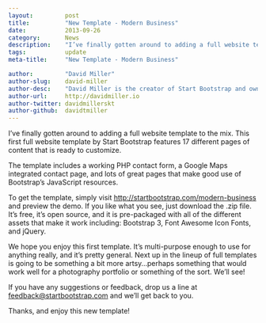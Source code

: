 ```yaml
---
layout:			post
title:			"New Template - Modern Business"
date:			2013-09-26
category:		News
description:	"I’ve finally gotten around to adding a full website template to the mix..."
tags:			update
meta-title:		"New Template - Modern Business"

author:			"David Miller"
author-slug:	david-miller
author-desc:	"David Miller is the creator of Start Bootstrap and owner of Blackrock Digital. He is a front end web designer and developer working out of sunny Orlando, Florida."
author-url:		http://davidmiller.io
author-twitter:	davidmillerskt
author-github:	davidtmiller
---
```

I’ve finally gotten around to adding a full website template to the mix. This first full website template by Start Bootstrap features 17 different pages of content that is ready to customize.

The template includes a working PHP contact form, a Google Maps integrated contact page, and lots of great pages that make good use of Bootstrap’s JavaScript resources.

To get the template, simply visit http://startbootstrap.com/modern-business and preview the demo. If you like what you see, just download the .zip file. It’s free, it’s open source, and it is pre-packaged with all of the different assets that make it work including: Bootstrap 3, Font Awesome Icon Fonts, and jQuery.

We hope you enjoy this first template. It’s multi-purpose enough to use for anything really, and it’s pretty general. Next up in the lineup of full templates is going to be something a bit more artsy…perhaps something that would work well for a photography portfolio or something of the sort. We’ll see!

If you have any suggestions or feedback, drop us a line at feedback@startbootstrap.com and we’ll get back to you.

Thanks, and enjoy this new template!